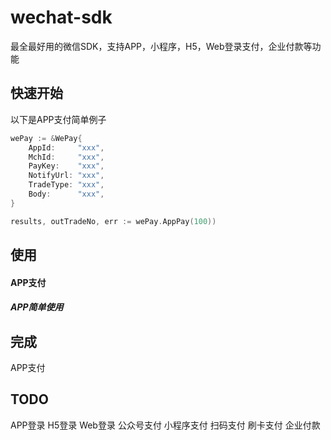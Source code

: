 # wechat-sdk
最全最好用的微信SDK，支持APP，小程序，H5，Web登录支付，企业付款等功能

## 快速开始
以下是APP支付简单例子
```go
wePay := &WePay{
	AppId:     "xxx",
	MchId:     "xxx",
	PayKey:    "xxx",
	NotifyUrl: "xxx",
	TradeType: "xxx",
	Body:      "xxx",
}

results, outTradeNo, err := wePay.AppPay(100))
```

## 使用


#### APP支付

##### APP简单使用

## 完成
APP支付


## TODO
APP登录
H5登录
Web登录
公众号支付
小程序支付
扫码支付
刷卡支付
企业付款
